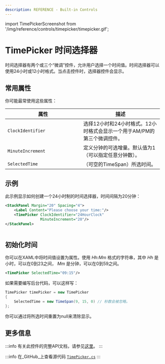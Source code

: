 ```yaml
---
description: REFERENCE - Built-in Controls
---
```


import TimePickerScreenshot from '/img/reference/controls/timepicker/timepicker.gif';

# TimePicker 时间选择器

时间选择器有两个或三个“微调”控件，允许用户选择一个时间值。时间选择器可以使用24小时或12小时格式。当点击控件时，选择器控件会显示。

## 常用属性

你可能最常使用这些属性：

<table><thead><tr><th width="231">属性</th><th>描述</th></tr></thead><tbody><tr><td><code>ClockIdentifier</code></td><td>选择12小时和24小时格式。12小时格式会显示一个用于AM/PM的第三个微调控件。</td></tr><tr><td><code>MinuteIncrement</code></td><td>定义分钟的可选增量。默认值为1（可以指定任意分钟数）。</td></tr><tr><td><code>SelectedTime</code></td><td>（可空的TimeSpan）所选时间。</td></tr></tbody></table>

## 示例

此示例显示如何创建一个24小时制的时间选择器，时间间隔为20分钟：

```xml
<StackPanel Margin="20" Spacing="4">
    <Label Content="Please choose your time:"/>
    <TimePicker ClockIdentifier="24HourClock"
                MinuteIncrement="20"/>
</StackPanel>
```

<img src={TimePickerScreenshot} alt="" />

## **初始化时间**

你可以在XAML中将时间值设置为属性。使用 _Hh:Mm_ 格式的字符串，其中 _Hh_ 是小时，可以在0到23之间， _Mm_ 是分钟，可以在0到59之间。

```xml
<TimePicker SelectedTime="09:15"/>
```

如果需要编写后台代码，可以这样写：

```csharp
TimePicker timePicker = new TimePicker
{
    SelectedTime = new TimeSpan(9, 15, 0) // 秒数会被忽略。
};
```

你可以通过将所选时间重置为null来清除显示。

## 更多信息

:::info
有关此控件的完整API文档，请参见[这里](http://reference.avaloniaui.net/api/Avalonia.Controls/TimePicker/)。
:::

:::info
在_GitHub_上查看源代码 [`TimePicker.cs`](https://github.com/AvaloniaUI/Avalonia/blob/master/src/Avalonia.Controls/DateTimePickers/TimePicker.cs)
:::

